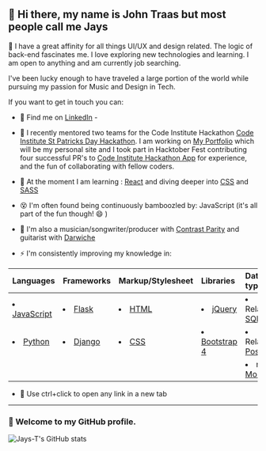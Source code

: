 ## 💬 Hi there, my name is John Traas but most people call me Jays
💬 I have a great affinity for all things UI/UX and design related.
The logic of back-end fascinates me. I love exploring new technologies and learning. I am open to anything and am currently job searching.


I've been lucky enough to have traveled a large portion of the world while pursuing my passion for Music and Design in Tech. 

If you want to get in touch you can:


- 👯 Find me on [LinkedIn](https://www.linkedin.com/in/john-jacob-hald-traas-25603325/) - 
- 🔭 I recently mentored two teams for the Code Institute Hackathon [Code Institute St Patricks Day Hackathon](https://hackathon.codeinstitute.net/). I am working on [My Portfolio](https://jays-t.github.io/resume) which will be my personal site and I took part in Hacktober Fest contributing four successful PR's to [Code Institute Hackathon App](https://github.com/Code-Institute-Community/ci-hackathon-app) for experience, and the fun of collaborating with fellow coders.
- 🌱 At the moment I am learning : [React](https://reactjs.org/) and diving deeper into [CSS](https://developer.mozilla.org/en-US/docs/Web/CSS) and [SASS](https://sass-lang.com/)

- :dizzy_face: I'm often found being continuously bamboozled by: JavaScript (it's all part of the fun though! 😄 )
- :musical_note: I'm also a musician/songwriter/producer with [Contrast Parity](https://soundcloud.com/contrastparity) and guitarist with [Darwiche](https://www.facebook.com/DarwicheRock)

- ⚡ I'm consistently improving my knowledge in:

|Languages|Frameworks|Markup/Stylesheet|Libraries|Database types|
| :---| :--- | :--- | :--- | :--- |
| <li> [JavaScript](https://javascript.info/) </li>| <li> [Flask](https://flask.palletsprojects.com/en/1.1.x/) </li>|<li> [HTML](https://developer.mozilla.org/en-US/docs/Web/Guide/HTML/HTML5) </li>|<li> [jQuery](https://jquery.com/) </li>|<li>Relational [SQLite3](https://www.sqlite.org/)</li>|
| <li> [Python](https://www.python.org/) </li>| <li> [Django](https://www.djangoproject.com/) </li> | <li> [CSS](https://developer.mozilla.org/en-US/docs/Web/CSS) </li>| <li> [Bootstrap 4](https://getbootstrap.com/docs/4.0/getting-started/introduction/) </li>|<li>Relational [PostgreSQL](https://www.postgresql.org/) </li>
|||||<li>noSQL [MongoDB](https://mongodb.com)</li>|
* 💬 Use ctrl+click to open any link in a new tab
---
### 💬 Welcome to my GitHub profile. 
<!--
**Jays-T/Jays-T** is a ✨ _special_ ✨ repository because its `README.md` (this file) appears on your GitHub profile.

Here are some ideas to get you started:

- 🔭 I’m currently working on ...
- 🌱 I’m currently learning ...
- 👯 I’m looking to collaborate on ...
- 🤔 I’m looking for help with ...
- 💬 Ask me about ...
- 📫 How to reach me: ...
- 😄 Pronouns: ...
- ⚡ Fun fact: ...
-->
![Jays-T's GitHub stats](https://github-readme-stats.vercel.app/api?username=Jays-T&show_icons=true&theme=radical)
